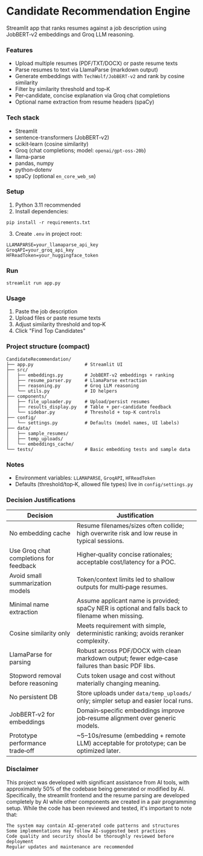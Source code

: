 # Candidate Recommendation Engine

Streamlit app that ranks resumes against a job description using JobBERT‑v2 embeddings and Groq LLM reasoning.

### Features
- Upload multiple resumes (PDF/TXT/DOCX) or paste resume texts
- Parse resumes to text via LlamaParse (markdown output)
- Generate embeddings with `TechWolf/JobBERT-v2` and rank by cosine similarity
- Filter by similarity threshold and top‑K
- Per‑candidate, concise explanation via Groq chat completions
- Optional name extraction from resume headers (spaCy)

### Tech stack
- Streamlit
- sentence-transformers (JobBERT‑v2)
- scikit‑learn (cosine similarity)
- Groq (chat completions; model: `openai/gpt-oss-20b`)
- llama-parse
- pandas, numpy
- python‑dotenv
- spaCy (optional `en_core_web_sm`)

### Setup
1) Python 3.11 recommended
2) Install dependencies:
```
pip install -r requirements.txt
```
3) Create `.env` in project root:
```
LLAMAPARSE=your_llamaparse_api_key
GroqAPI=your_groq_api_key
HFReadToken=your_huggingface_token   
```

### Run
```
streamlit run app.py
```

### Usage
1) Paste the job description
2) Upload files or paste resume texts
3) Adjust similarity threshold and top‑K
4) Click "Find Top Candidates"

### Project structure (compact)
```
CandidateRecommendation/
├── app.py                   # Streamlit UI
├── src/
│   ├── embeddings.py        # JobBERT‑v2 embeddings + ranking
│   ├── resume_parser.py     # LlamaParse extraction
│   ├── reasoning.py         # Groq LLM reasoning
│   └── utils.py             # IO helpers
├── components/
│   ├── file_uploader.py     # Upload/persist resumes
│   ├── results_display.py   # Table + per‑candidate feedback
│   └── sidebar.py           # Threshold + top‑K controls
├── config/
│   └── settings.py          # Defaults (model names, UI labels)
├── data/
│   ├── sample_resumes/
│   ├── temp_uploads/
│   └── embeddings_cache/
└── tests/                   # Basic embedding tests and sample data
```

### Notes
- Environment variables: `LLAMAPARSE`, `GroqAPI`, `HFReadToken`
- Defaults (threshold/top‑K, allowed file types) live in `config/settings.py` 


### Decision Justifications

| Decision | Justification |
|---|---|
| No embedding cache | Resume filenames/sizes often collide; high overwrite risk and low reuse in typical sessions. |
| Use Groq chat completions for feedback | Higher‑quality concise rationales; acceptable cost/latency for a POC. |
| Avoid small summarization models | Token/context limits led to shallow outputs for multi‑page resumes. |
| Minimal name extraction | Assume applicant name is provided; spaCy NER is optional and falls back to filename when missing. |
| Cosine similarity only | Meets requirement with simple, deterministic ranking; avoids reranker complexity. |
| LlamaParse for parsing | Robust across PDF/DOCX with clean markdown output; fewer edge‑case failures than basic PDF libs. |
| Stopword removal before reasoning | Cuts token usage and cost without materially changing meaning. |
| No persistent DB | Store uploads under `data/temp_uploads/` only; simpler setup and easier local runs. |
| JobBERT‑v2 for embeddings | Domain‑specific embeddings improve job‑resume alignment over generic models. |
| Prototype performance trade‑off | ~5–10s/resume (embedding + remote LLM) acceptable for prototype; can be optimized later. |


### Disclaimer
This project was developed with significant assistance from AI tools, with approximately 50% of the codebase being generated or modified by AI. Specifically, the streamlit frontend and the resume parsing are developed completely by AI while other components are created in a pair programming setup. While the code has been reviewed and tested, it's important to note that:

    The system may contain AI-generated code patterns and structures
    Some implementations may follow AI-suggested best practices
    Code quality and security should be thoroughly reviewed before deployment
    Regular updates and maintenance are recommended
